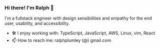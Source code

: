 ### Hi there! I'm Ralph 👋

I'm a fullstack engineer with design sensibilities and empathy for the end user, usability, and accessibility.

- 🛠 I enjoy working with: TypeScript, JavaScript, AWS, Linux, vim, React
- 📫 How to reach me: ralphplumley (@) gmail.com

<!--
**ralphplumley/ralphplumley** is a ✨ _special_ ✨ repository because its `README.md` (this file) appears on your GitHub profile.

Here are some ideas to get you started:

- 🔭 I’m currently working on ...
- 🌱 I’m currently learning ...
- 👯 I’m looking to collaborate on ...
- 🤔 I’m looking for help with ...
- 💬 Ask me about ...
- 📫 How to reach me: ...
- 😄 Pronouns: ...
- ⚡ Fun fact: ...
-->
